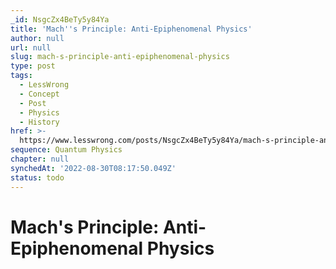 ```yaml
---
_id: NsgcZx4BeTy5y84Ya
title: 'Mach''s Principle: Anti-Epiphenomenal Physics'
author: null
url: null
slug: mach-s-principle-anti-epiphenomenal-physics
type: post
tags:
  - LessWrong
  - Concept
  - Post
  - Physics
  - History
href: >-
  https://www.lesswrong.com/posts/NsgcZx4BeTy5y84Ya/mach-s-principle-anti-epiphenomenal-physics
sequence: Quantum Physics
chapter: null
synchedAt: '2022-08-30T08:17:50.049Z'
status: todo
---
```


# Mach's Principle: Anti-Epiphenomenal Physics
